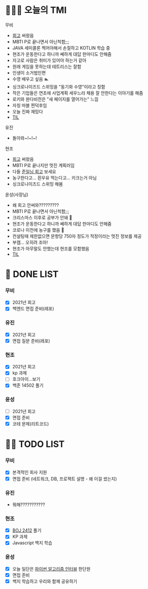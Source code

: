 # 🤸🏻‍♂️ 오늘의 TMI

무비

- [회고](https://velog.io/@k-moovie/2022%EB%85%84%EC%97%90-%EC%A0%81%EB%8A%94-2021%EB%85%84-%ED%9A%8C%EA%B3%A0) 써왔음
- MBTI P로 끝나면서 아닌척함;;;
- JAVA 세미콜론 찍어야해서 손절하고 KOTLIN 학습 중
- 현조가 운동한다고 하니까 쎄하게 대답 한마디도 안해줌
- 자고로 사람은 취미가 있어야 하는거 같아
- 원래 게임을 못하는데 테트리스는 잘함
- 인생이 소거법인편
- 수영 배우고 싶음 🏊
- 싱크로나이즈드 스위밍을 "동기화 수영"이라고 칭함
- 작은 기업들은 연초에 사업계획 세우느라 채용 잘 안한다는 이야기를 해줌
- 로키와 완다비전은 "새 페이지를 열어가는" 느낌
- 자칭 마블 찐덕후임
- 오늘 진짜 재밌다
- [TIL](https://github.com/K-moovie/TIL)

유진

- 돌아와~!~!~!

현조

- [회고](https://blog.naver.com/tulip23/222610707532) 써왔음
- MBTI P로 끝나지만 멋진 계획러임
- 다들 [준일님 회고](https://junilhwang.github.io/TIL/Review/2021-year/end/) 보세요
- 농구한다고... 흰우유 먹는다고... 키크는거 아님
- 싱크로나이즈드 스위밍 해봄

윤성(사장님)

- 왜 회고 안써와?????????
- MBTI P로 끝나면서 아닌척함;;;
- 크리스마스 이후로 공부가 안돼 🎄
- 현조가 운동한다고 하니까 쎄하게 대답 한마디도 안해줌
- 코로나 이전에 농구를 했음 🏀
- 컨설팅때 제한없으면 문항당 750자 정도가 적정이라는 멋진 정보를 제공
- 부캠... 오히려 조아!
- 현조가 아무말도 안했는데 현조를 모함했음
- [TIL](https://github.com/ddaynew365/TIL)

# 🎨 DONE LIST

### 무비

- [x] 2021년 회고
- [x] 백엔드 면접 준비(레포)

### 유진

- [x] 2021년 회고
- [x] 면접 질문 준비(레포)

### 현조

- [x] 2021년 회고
- [x] kp 과제
- [ ] 호크아이...보기
- [x] 백준 14502 풀기

### 윤성

- [ ] 2021년 회고
- [x] 면접 준비
- [x] 코테 문제(리트코드)

# 🙋🏻 TODO LIST

### 무비

- [x] 본격적인 회사 지원
- [x] 면접 준비 (네트워크, DB, 프로젝트 설명 - 왜 이걸 썼는지)

### 유진

- 뭐해???????????

### 현조

- [x] [BOJ 2412](https://www.acmicpc.net/problem/2412) 풀기
- [x] KP 과제
- [x] Javascript 백지 학습

### 윤성

- [x] 오늘 일단은 [파이썬 알고리즘 인터뷰](http://www.kyobobook.co.kr/product/detailViewKor.laf?mallGb=KOR&ejkGb=KOR&barcode=9791189909178) 한단원
- [x] 면접 준비
- [x] 백지 학습하고 우리와 함께 공유하기
